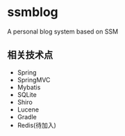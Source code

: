 # ssmblog
A personal blog system based on SSM
## 相关技术点
- Spring
- SpringMVC
- Mybatis
- SQLite
- Shiro
- Lucene
- Gradle
- Redis(待加入)

